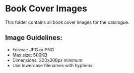 # Book Cover Images
   
   This folder contains all book cover images for the catalogue.
   
   ## Image Guidelines:
   - Format: JPG or PNG
   - Max size: 500KB
   - Dimensions: 200x300px minimum
   - Use lowercase filenames with hyphens
